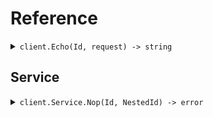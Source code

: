 # Reference
<details><summary><code>client.Echo(Id, request) -> string</code></summary>
<dl>
<dd>

#### 🔌 Usage

<dl>
<dd>

<dl>
<dd>

```go
client.Echo(
        context.TODO(),
        "id-ksfd9c1",
        &fern.EchoRequest{
            Name: "Hello world!",
            Size: 20,
        },
    )
}
```
</dd>
</dl>
</dd>
</dl>

#### ⚙️ Parameters

<dl>
<dd>

<dl>
<dd>

**id:** `string` 
    
</dd>
</dl>

<dl>
<dd>

**request:** `*fern.EchoRequest` 
    
</dd>
</dl>
</dd>
</dl>


</dd>
</dl>
</details>

## Service
<details><summary><code>client.Service.Nop(Id, NestedId) -> error</code></summary>
<dl>
<dd>

#### 🔌 Usage

<dl>
<dd>

<dl>
<dd>

```go
client.Service.Nop(
        context.TODO(),
        "id-a2ijs82",
        "id-219xca8",
    )
}
```
</dd>
</dl>
</dd>
</dl>

#### ⚙️ Parameters

<dl>
<dd>

<dl>
<dd>

**id:** `string` 
    
</dd>
</dl>

<dl>
<dd>

**nestedId:** `string` 
    
</dd>
</dl>
</dd>
</dl>


</dd>
</dl>
</details>
